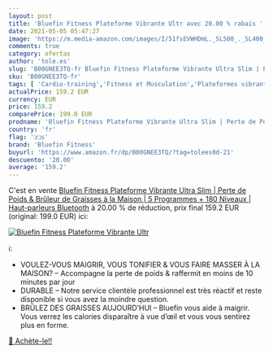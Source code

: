 ```yaml
---
layout: post
title: 'Bluefin Fitness Plateforme Vibrante Ultr avec 20.00 % rabais '
date: 2021-05-05 05:47:27
image: 'https://m.media-amazon.com/images/I/51fsEVWHDmL._SL500_._SL400_.jpg'
comments: true
category: ofertas
author: 'tole.es'
slug: 'B00GNEE3TQ-fr Bluefin Fitness Plateforme Vibrante Ultra Slim | Perte de...'
sku: 'B00GNEE3TQ-fr'
tags: [ 'Cardio-training','Fitness et Musculation','Plateformes vibrantes et oscillantes','Sports et Loisirs','bluefin fitness', ]
actualPrice: 159.2 EUR
currency: EUR
price: 159.2
comparePrice: 199.0 EUR
prodname: 'Bluefin Fitness Plateforme Vibrante Ultra Slim | Perte de Poids & Brûleur de Graisses à la Maison | 5 Programmes + 180 Niveaux | Haut-parleurs Bluetooth'
country: 'fr'
flag: '🇫🇷'
brand: 'Bluefin Fitness'
buyurl: 'https://www.amazon.fr/dp/B00GNEE3TQ/?tag=tolees0d-21'
descuento: '20.00'
average: '159.2'
---
```


C'est en vente [Bluefin Fitness Plateforme Vibrante Ultra Slim | Perte de Poids & Brûleur de Graisses à la Maison | 5 Programmes + 180 Niveaux | Haut-parleurs Bluetooth](https://www.amazon.fr/dp/B00GNEE3TQ/?tag=tolees0d-21)  à  20.00 % de réduction, prix final  159.2 EUR (original: 199.0 EUR) ici:

[![Bluefin Fitness Plateforme Vibrante Ultr](https://m.media-amazon.com/images/I/51fsEVWHDmL._SL500_._SL400_.jpg)](https://www.amazon.fr/dp/B00GNEE3TQ/?tag=tolees0d-21)

ℹ️:

- VOULEZ-VOUS MAIGRIR, VOUS TONIFIER & VOUS FAIRE MASSER À LA MAISON? – Accompagne la perte de poids & raffermit en moins de 10 minutes par jour
- DURABLE – Notre service clientèle professionnel est très réactif et reste disponible si vous avez la moindre question.
- BRÛLEZ DES GRAISSES AUJOURD’HUI – Bluefin vous aide à maigrir. Vous verrez les calories disparaître à vue d’œil et vous vous sentirez plus en forme.

[🛒 Achète-le!!](https://www.amazon.fr/dp/B00GNEE3TQ/?tag=tolees0d-21)
